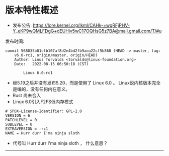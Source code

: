 # 版本特性概述

* 发布公告: <https://lore.kernel.org/lkml/CAHk-=wgRFjPHV-Y_eKP9wQMLFDgG+dEUHiv5wC17OQHsG5z7BA@mail.gmail.com/T/#u>


发布时间:

```
commit 568035b01cfb107af8d2e4bd2fb9aea22cf5b868 (HEAD -> master, tag:
    v6.0-rc1, origin/master, origin/HEAD)
    Author: Linus Torvalds <torvalds@linux-foundation.org>
    Date:   2022-08-15 06:50:18 (CST)

        Linux 6.0-rc1
```

* 继5.19之后并没有发布5.20，而是使用了 Linux 6.0 。 Linux说内核版本完全是编的，没有任何内在意义。
* Rust 尚未合入
* Linux 6.0引入F2FS低内存模式

```
# SPDX-License-Identifier: GPL-2.0
VERSION = 6
PATCHLEVEL = 0
SUBLEVEL = 0
EXTRAVERSION = -rc1
NAME = Hurr durr I'ma ninja sloth
```

* 代号叫 Hurr durr I'ma ninja sloth ， 什么意思？

































---
